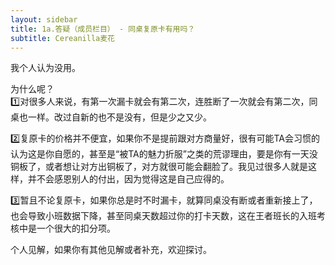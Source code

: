 ```yaml
---
layout: sidebar
title: 1a.答疑（成员栏目） - 同桌复原卡有用吗？
subtitle: Cereanilla麦花
---
```


我个人认为没用。

为什么呢？<br>
1️⃣对很多人来说，有第一次漏卡就会有第二次，连胜断了一次就会有第二次，同桌也一样。改过自新的也不是没有，但是少之又少。

2️⃣复原卡的价格并不便宜，如果你不是提前跟对方商量好，很有可能TA会习惯的认为这是你自愿的，甚至是“被TA的魅力折服”之类的荒谬理由，要是你有一天没铜板了，或者想让对方出铜板了，对方就很可能会翻脸了。我见过很多人就是这样，并不会感恩别人的付出，因为觉得这是自己应得的。

3️⃣暂且不论复原卡，如果你总是时不时漏卡，就算同桌没有断或者重新接上了，也会导致小班数据下降，甚至同桌天数超过你的打卡天数，这在王者班长的入班考核中是一个很大的扣分项。

个人见解，如果你有其他见解或者补充，欢迎探讨。